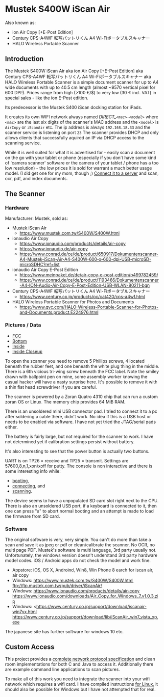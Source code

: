 # Mustek S400W iScan Air

Also known as:
- ion Air Copy [+E-Post Edition]
- Century CPS-A4WF 転写パットリくん A4 Wi-Fiポータブルスキャナー
- HALO Wireless Portable Scanner

## Introduction

The Mustek S400W iScan Air aka ion Air Copy [+E-Post Edition] aka Century CPS-A4WF 転写パットリくん A4 Wi-Fiポータブルスキャナー aka HALO Wireless Portable Scanner
is a simple document scanner for up to A4 wide documents with up to 40.5 cm length (almost ~9570 vertical pixel for 600 DPI!).
Prices range from high (>100 €/$) to very low (30 € incl. VAT) in special sales - like the ion E-Post edition.

Its predecessor is the Mustek S400 iScan docking station for iPads.

It creates its own WIFI network always named *DIRECT_`<mac>`-`<model>`* where `<mac>` are the last six digits
of the scanner's MAC address and the `<model>` is `AirCopy` or `iScanAir` etc.
The ip address is always `192.168.18.33` and the scanner service is listening on port `23`
The scanner provides DHCP and only allows clients that successfully aquired an IP via DHCP access to the scanning service.

While it is well suited for what it is advertised for - easily scan a document on the go with your tablet or phone
(especially if you don't have some kind of 'camera scanner' software or the camera of your tablet / phone has
a too low resolution) - the low prices it is sold for warrant a much better usage model. (I did get one for my mom, though ;)
[Connect it to a server](wlan.md) and scan, ocr, pdf, and index documents.

## The Scanner

### Hardware
Manufacturer: Mustek, sold as:

- Mustek iScan Air
  - <https://www.mustek.com.tw/S400W/S400W.html>
- ionaudio Air Copy
  - <https://www.ionaudio.com/products/details/air-copy>
  - <https://www.ionaudio.de/air-copy>
  - <https://www.conrad.de/ce/de/product/650917/Dokumentenscanner-A4-Mustek-iScan-Air-A4-S400W-600-x-600-dpi-USB-microSD-microSDHC?ref=list>
- ionaudio Air Copy E-Post Edition
  - <https://www.meinpaket.de/de/air-copy-e-post-edition/p499782459/>
  - <https://www.conrad.de/ce/de/product/1193466/Dokumentenscanner-A4-ION-Audio-Air-Copy-E-Post-Edition-USB-WLAN-80211-bgn>
- Century CPS-A4WF 転写パットリくん A4 Wi-Fiポータブルスキャナー
  - <https://www.century.co.jp/products/pc/cat420/cps-a4wf.html>
- HALO Wireless Portable Scanner for Photos and Documents
  - <https://www.qvc.com/HALO-Wireless-Portable-Scanner-for-Photos-and-Documents.product.E224976.html>


### Pictures / Data

- [FCC](https://fccid.net/number.php?fcc=HWFS400W&id=336275)
- [Bottom](assets/images/img_1290.jpg)
- [Inside](assets/images/img_1291.jpg)
- [Inside Closeup](assets/images/img_1292.jpg)

To open the scanner you need to remove 5 Phillips screws, 4 located beneath the rubber feet, and one beneath the white plug thing in the middle.
There is a 6th vicious tri-wing screw beneath the FCC label.
Note the smiley drawn with ballpoint pen on mine, some assembly worker knowing the casual hacker will have a nasty surprise here.
It's possible to remove it with a thin flat head screwdriver if you are careful.

The scanner is powered by a Zoran Quatro 4310 chip that can run a custom zoran OS or Linux. The memory chip provides 64 MiB RAM.

There is an unsoldered mini USB connector pad. I tried to connect it to a pc after soldering a cable there, didn't work.
No idea if this is a USB host or needs to be enabled via software. I have not yet tried the JTAG/serial pads either.

The battery is fairly large, but not required for the scanner to work.
I have not determined yet if calibration settings persist without battery.

It's also interesting to see that the power button is actually two buttons.

UART is on TP26 = receive and TP25 = transmit. Settings are 57600,8,n,1,xon/xoff for putty.
The console is non interactive and there is some interesting info while:
- [booting](assets/logs/uart_boot.txt),
- [connecting](assets/logs/uart_dhcp.txt), and
- [scanning](assets/logs/uart_scan.txt).

The device seems to have a unpopulated SD card slot right next to the CPU. There is also an unsoldered USB port,
if a keyboard is connected to it, then one can press "a" to abort normal booting
and an attempt is made to load the firmware from SD card.


### Software

The original software is very, very simple. You can't do more than take a scan and save it as jpeg or pdf or clean/calibrate the scanner.
No OCR, no multi page PDF. Mustek's software is multi language, 3rd party usually not.
Unfortunately, the windows version doesn't understand 3rd party hardware model codes.
iOS / Android apps do not check the model and work fine.

- Appstore: iOS, OS X, Androind, Win8, Win Phone 8
  earch for iscan air, air copy
- Windows: <https://www.mustek.com.tw/S400W/S400W.html>
  <ftp://ftp.mustek.com.tw/pub/driver/iScanAir/>
- Windows: <https://www.ionaudio.com/products/details/air-copy>
  <https://www.ionaudio.com/downloads/Air_Copy_for_Windows_7_v1.0.3.zip>
- Windows: <https://www.century.co.jp/support/download/iscanair-win7vx.html
  <https://www.century.co.jp/support/download/lib/iScanAir_win7_vista_xp.exe>

The japanese site has further software for windows 10 etc.


## Custom Access

This project provides a [complete network protocol specification](specification.md) and clean room implementations for both C and Java to access it.
Additionally there are example command line applications to scan pictures.

To make all of this work you need to integrate the scanner into your wifi network which requires a wifi card.
I have compiled instructions [for Linux](wlan.md), it should also be possible for Windows but I have not attempted
that for real.
